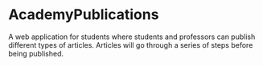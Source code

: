 # AcademyPublications
A web application for students where students and professors can publish different types of articles. Articles will go through a series of steps before being published.
